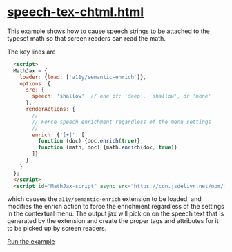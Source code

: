 # [speech-tex-chtml.html](https://mathjax.github.io/MathJax-demos-web/speech-tex-chtml.html)

This example shows how to cause speech strings to be attached to the typeset math so that screen readers can read the math.

The key lines are

``` html
  <script>
  MathJax = {
    loader: {load: ['a11y/semantic-enrich']},
    options: {
      sre: {
        speech: 'shallow'  // one of: 'deep', 'shallow', or 'none'
      },
      renderActions: {
        //
        // Force speech enrichment regardless of the menu settings
        //
        enrich: {'[+]': [
          function (doc) {doc.enrich(true)},
          function (math, doc) {math.enrich(doc, true)}  
        ]}
      }
    }
  };
  </script>
  <script id="MathJax-script" async src="https://cdn.jsdelivr.net/npm/mathjax@3/es5/tex-chtml.js"></script>
```

which causes the `a11y/semantic-enrich` extension to be loaded, and modifies the enrich action to force the enrichment regardless of the settings in the contextual menu.  The output jax will pick on on the speech text that is generated by the extension and create the proper tags and attributes for it to be picked up by screen readers.

[Run the example](https://mathjax.github.io/MathJax-demos-web/speech-tex-chtml.html)
